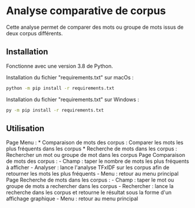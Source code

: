 # Analyse comparative de corpus

Cette analyse permet de comparer des mots ou groupe de mots issus de deux corpus différents.

## Installation

Fonctionne avec une version 3.8 de Python.

Installation du fichier "requirements.txt" sur macOs :

```bash
python -m pip install -r requirements.txt
```
Installation du fichier "requirements.txt" sur Windows :

```bash
py -m pip install -r requirements.txt
```

## Utilisation

Page Menu :
	* Comparaison de mots des corpus : Comparer les mots les plus fréquents dans les corpus
	* Recherche de mots dans les corpus : Rechercher un mot ou groupe de mot dans les corpus
Page Comparaison de mots des corpus :
	- Champ : taper le nombre de mots les plus fréquents à afficher
	- Analyser : lance l'analyse TFxIDF sur les corpus afin de retourner les mots les plus fréquents
	- Menu : retour au menu principal
Page Recherche de mots dans les corpus :
	- Champ : taper le mot ou groupe de mots a rechercher dans les corpus
	- Rechercher : lance la recherche dans les corpus et retourne le résultat sous la forme d'un affichage graphique
	- Menu : retour au menu principal
